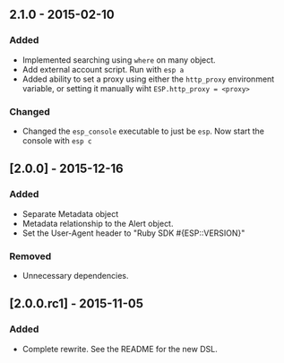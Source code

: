 ## 2.1.0 - 2015-02-10
### Added
- Implemented searching using `where` on many object.
- Add external account script.  Run with `esp a`
- Added ability to set a proxy using either the `http_proxy` environment variable, or setting it manually wiht `ESP.http_proxy = <proxy>`

### Changed
- Changed the `esp_console` executable to just be `esp`.  Now start the console with `esp c`

## [2.0.0] - 2015-12-16
### Added
- Separate Metadata object
- Metadata relationship to the Alert object.
- Set the User-Agent header to "Ruby SDK #{ESP::VERSION}"

### Removed
- Unnecessary dependencies.

## [2.0.0.rc1] - 2015-11-05
### Added
- Complete rewrite. See the README for the new DSL.
